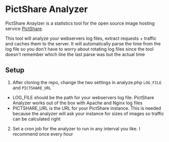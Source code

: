 # PictShare Analyzer

PictShare Anaylzer is a statistics tool for the open source image hosting service [PictShare](https://www.pictshare.net).

This tool will analyze your webservers log files, extract requests + traffic and caches them to the server.
It will automatically parse the time from the log file so you don't have to worry about rotating log files since the tool doesn't remember which line the last parse was but the actual time

## Setup

1. After cloning the repo, change the two settings in analyze.php ```LOG_FILE``` and ```PICTSHARE_URL``` `
  - LOG_FILE should be the path for your webservers log file. PictShare Analyzer works out of the box with Apache and Nginx log files
  - PICTSHARE_URL is the URL for your PictShare instance. This is needed because the analyzer will ask your instance for sizes of images so traffic can be calculated right
2. Set a cron job for the analyzer to run in any interval you like. I recommend once every hour